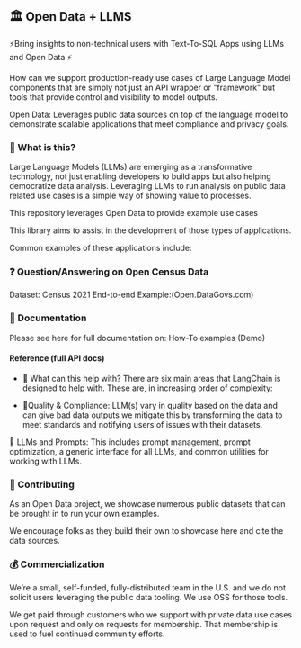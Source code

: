 ## 🏛️ Open Data + LLMS
⚡Bring insights to non-technical users with Text-To-SQL Apps using LLMs and Open Data ⚡

How can we support production-ready use cases of Large Language Model components that are simply not 
just an API wrapper or "framework" but tools that provide control and visibility to model outputs.

Open Data: Leverages public data sources on top of the language model to demonstrate scalable applications that meet
compliance and privacy goals.

### 🤔 What is this?
Large Language Models (LLMs) are emerging as a transformative technology, not just enabling developers to build apps but also helping democratize data analysis. Leveraging LLMs to run analysis on public data
related use cases is a simple way of showing value to processes.

This repository leverages Open Data to provide example use cases 

This library aims to assist in the development of those types of applications. 

Common examples of these applications include:

### ❓ Question/Answering on Open Census Data
Dataset: Census 2021 
End-to-end Example:(Open.DataGovs.com)

### 📖 Documentation
Please see here for full documentation on:
How-To examples (Demo)

#### Reference (full API docs)
- 🚀 What can this help with?
There are six main areas that LangChain is designed to help with. These are, in increasing order of complexity:

- 🔗Quality & Compliance:
LLM(s) vary in quality based on the data and can give bad data outputs we mitigate this by transforming the data to meet standards and notifying users of issues with their datasets. 

📃 LLMs and Prompts:
This includes prompt management, prompt optimization, a generic interface for all LLMs, and common utilities for working with LLMs.

### 💁 Contributing

As an Open Data project, we showcase numerous public datasets that can be brought in to run your own examples. 

We encourage folks as they build their own to showcase here and cite the data sources.

### 💰 Commercialization

We’re a small, self-funded, fully-distributed team in the U.S. and we do not solicit users leveraging the public data tooling. We use OSS for those tools. 

We get paid through customers who we support with private data use cases upon request and only on requests for membership. That membership is used to fuel continued community efforts.




